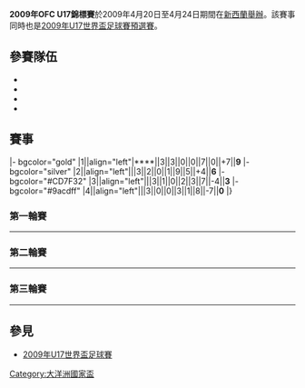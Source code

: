 **2009年OFC
U17錦標賽**於2009年4月20日至4月24日期間在[新西蘭舉辦](../Page/新西蘭.md "wikilink")。該賽事同時也是[2009年U17世界盃足球賽預選賽](../Page/2009年U17世界盃足球賽.md "wikilink")。

## 參賽隊伍

  -
  -
  -
  -
## 賽事

|- bgcolor="gold" |1||align="left"|****||3||3||0||0||7||0||+7||**9** |-
bgcolor="silver" |2||align="left"|||3||2||0||1||9||5||+4||**6** |-
bgcolor="\#CD7F32" |3||align="left"|||3||1||0||2||3||7||-4||**3** |-
bgcolor="\#9acdff" |4||align="left"|||3||0||0||3||1||8||-7||**0** |}

### 第一輪賽

-----

### 第二輪賽

-----

### 第三輪賽

-----

## 參見

  - [2009年U17世界盃足球賽](../Page/2009年U17世界盃足球賽.md "wikilink")

[Category:大洋洲國家盃](https://zh.wikipedia.org/wiki/Category:大洋洲國家盃 "wikilink")